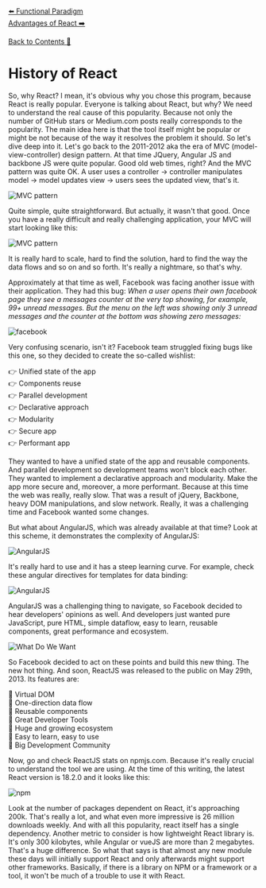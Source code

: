 [⬅️ Functional Paradigm](functional-paradigm.md)  
[Advantages of React ➡️](advantages-of-react.md)

[Back to Contents 📑](../../README.md#module-1)

# History of React

So, why React? I mean, it's obvious why you chose this program, because React is really popular. Everyone is talking about React, but why? We need to understand the real cause of this popularity. Because not only the number of GitHub stars or Medium.com posts really corresponds to the popularity. The main idea here is that the tool itself might be popular or might be not because of the way it resolves the problem it should. So let's dive deep into it.
Let's go back to the 2011-2012 aka the era of MVC (model-view-controller) design pattern. At that time JQuery, Angular JS and backbone JS were quite popular. Good old web times, right? And the MVC pattern was quite OK. A user uses a controller -> controller manipulates model -> model updates view -> users sees the updated view, that's it.

![MVC pattern](./images/MVC1.jpg)

Quite simple, quite straightforward. But actually, it wasn't that good. Once you have a really difficult and really challenging application, your MVC will start looking like this:

![MVC pattern](./images/MVC2.jpg)

It is really hard to scale, hard to find the solution, hard to find the way the data flows and so on and so forth. It's really a nightmare, so that's why.

Approximately at that time as well, Facebook was facing another issue with their application. They had this bug: *When a user opens their own facebook page they see a messages counter at the very top showing, for example, 99+ unread messages. But the menu on the left was showing only 3 unread messages and the counter at the bottom was showing zero messages:*

![facebook](./images/facebook.jpg)

Very confusing scenario, isn't it? Facebook team struggled fixing bugs like this one, so they decided to create the so-called wishlist:

👉 Unified state of the app  
👉 Components reuse  
👉 Parallel development  
👉 Declarative approach  
👉 Modularity  
👉 Secure app  
👉 Performant app  

They wanted to have a unified state of the app and reusable components. And parallel development so development teams won't block each other. They wanted to implement a declarative approach and modularity. Make the app more secure and, moreover, a more performant. Because at this time the web was really, really slow. That was a result of jQuery, Backbone, heavy DOM manipulations, and slow network. Really, it was a challenging time and Facebook wanted some changes.

But what about AngularJS, which was already available at that time? Look at this scheme, it demonstrates the complexity of AngularJS:

![AngularJS](./images/Angular1.jpg)

It's really hard to use and it has a steep learning curve. For example, check these angular directives for templates for data binding:

![AngularJS](./images/Angular2.jpg)

AngularJS was a challenging thing to navigate, so Facebook decided to hear developers' opinions as well. And developers just wanted pure JavaScript, pure HTML, simple dataflow, easy to learn, reusable components, great performance and ecosystem.

![What Do We Want](./images/WhatDoWeWant.jpg)

So Facebook decided to act on these points and build this new thing. The new hot thing. And soon, ReactJS was released to the public on May 29th, 2013. Its features are:

🌟 Virtual DOM  
🌟 One-direction data flow  
🌟 Reusable components  
🌟 Great Developer Tools  
🌟 Huge and growing ecosystem  
🌟 Easy to learn, easy to use  
🌟 Big Development Community

Now, go and check ReactJS stats on npmjs.com. Because it's really crucial to understand the tool we are using. At the time of this writing, the latest React version is 18.2.0 and it looks like this:

![npm](./images/npm.jpg)

Look at the number of packages dependent on React, it's approaching 200k. That's really a lot, and what even more impressive is 26 million downloads weekly. And with all this popularity, react itself has a single dependency. Another metric to consider is how lightweight React library is. It's only 300 kilobytes, while Angular or vueJS are more than 2 megabytes. That's a huge difference. So what that says is that almost any new module these days will initially support React and only afterwards might support other frameworks. Basically, if there is a library on NPM or a framework or a tool, it won't be much of a trouble to use it with React.
